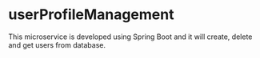 # userProfileManagement
This microservice is developed using Spring Boot and it will create, delete and get users from database.
